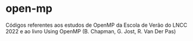 # open-mp
Códigos referentes aos estudos de OpenMP da Escola de Verão do LNCC 2022 e ao livro Using OpenMP (B. Chapman, G. Jost, R. Van Der Pas)
